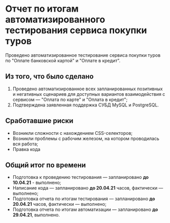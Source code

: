 # Отчет по итогам автоматизированного тестирования сервиса покупки туров

Проведено автоматизированное тестирование сервиса покупки туров по "Оплате банковской картой" и "Оплате в кредит".
## Из того, что было сделано

1. Проведено автоматизированное всех запланированных позитивных и негативных сценариев для доступных вариантов взаимодействия с сервисом — "Оплата по карте" и "Оплата в кредит";
2. Подтверждена заявленная поддержка СУБД MySQL и PostgreSQL.

## Сработавшие риски

- Возникли сложности с нахождением CSS-селекторов;
- Возникли проблемы с рабочим железом, на котором проводилась вся работа;
- Правка кода


## Общий итог по времени

- Подготовка к проведению тестирования — запланировано **до 10.04.21** - выполнено;
- Написание кода — запланировано **до 20.04.21** часов, фактически — выполнено;
- Подготовка отчета по итогам тестирования — запланировано **до 20.04.21** часов,  фактически —  выполнено;
- Подготовка отчета по итогам автоматизации — запланировано **до 29.04.21**, выполнено.
